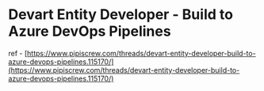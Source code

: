 # Devart Entity Developer - Build to Azure DevOps Pipelines

ref - [https://www.pipiscrew.com/threads/devart-entity-developer-build-to-azure-devops-pipelines.115170/](https://www.pipiscrew.com/threads/devart-entity-developer-build-to-azure-devops-pipelines.115170/)